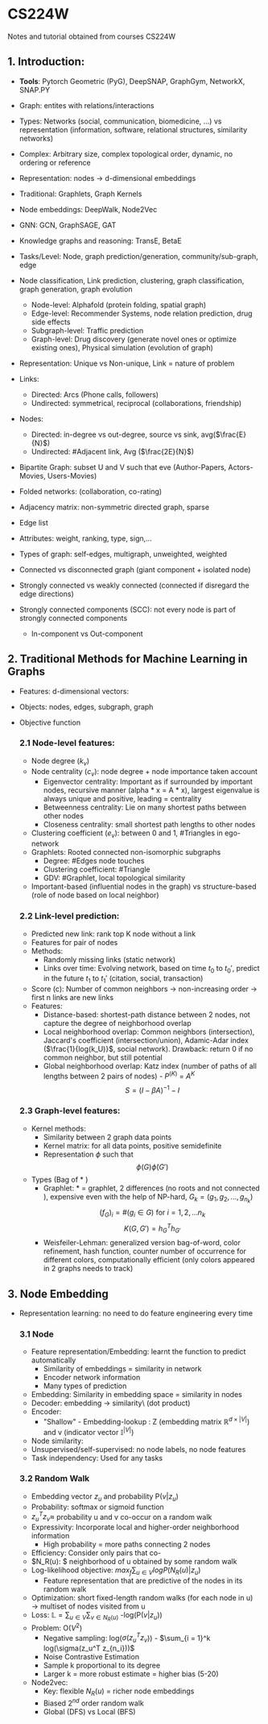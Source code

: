 # CS224W
Notes and tutorial obtained from courses CS224W 

## 1. Introduction:

- **Tools**: Pytorch Geometric (PyG), DeepSNAP, GraphGym, NetworkX, SNAP.PY
- Graph: entites with relations/interactions
- Types: Networks (social, communication, biomedicine, ...) vs representation (information, software, relational structures, similarity networks)
- Complex: Arbitrary size, complex topological order, dynamic, no ordering or reference 
- Representation: nodes $\rightarrow$ d-dimensional embeddings
- Traditional: Graphlets, Graph Kernels
- Node embeddings: DeepWalk, Node2Vec
- GNN: GCN, GraphSAGE, GAT
- Knowledge graphs and reasoning: TransE, BetaE
- Tasks/Level: Node, graph prediction/generation, community/sub-graph, edge

- Node classification, Link prediction, clustering, graph classification, graph generation, graph evolution
    * Node-level: Alphafold (protein folding, spatial graph)
    * Edge-level: Recommender Systems, node relation prediction, drug side effects
    * Subgraph-level: Traffic prediction 
    * Graph-level: Drug discovery (generate novel ones or optimize existing ones), Physical simulation (evolution of graph)

- Representation: Unique vs Non-unique, Link = nature of problem
- Links:
    * Directed: Arcs (Phone calls, followers)
    * Undirected: symmetrical, reciprocal (collaborations, friendship)
- Nodes:
    * Directed: in-degree vs out-degree, source vs sink, avg($\frac{E}{N}$)
    * Undirected: #Adjacent link, Avg ($\frac{2E}{N}$)
- Bipartite Graph: subset U and V such that eve (Author-Papers, Actors-Movies, Users-Movies)
- Folded networks: (collaboration, co-rating)
- Adjacency matrix: non-symmetric directed graph, sparse 
- Edge list
- Attributes: weight, ranking, type, sign,...
- Types of graph: self-edges, multigraph, unweighted, weighted
- Connected vs disconnected graph (giant component + isolated node)
- Strongly connected vs weakly connected (connected if disregard the edge directions)
- Strongly connected components (SCC): not every node is part of strongly connected components 
    * In-component vs Out-component

## 2. Traditional Methods for Machine Learning in Graphs
- Features: d-dimensional vectors:
- Objects: nodes, edges, subgraph, graph
- Objective function

    ### 2.1 Node-level features:
    - Node degree ($k_v$)
    - Node centrality ($c_v$): node degree + node importance taken account
        * Eigenvector centrality: Important as if surrounded by important nodes, recursive manner (alpha * x = A * x), largest eigenvalue is always unique and positive, leading = centrality
        * Betweenness centrality: Lie on many shortest paths between other nodes
        * Closeness centrality: small shortest path lengths to other nodes
    - Clustering coefficient ($e_v$): between 0 and 1, #Triangles in ego-network
    - Graphlets: Rooted connected non-isomorphic subgraphs
        * Degree: #Edges node touches
        * Clustering coefficient: #Triangle
        * GDV: #Graphlet, local topological similarity 
    - Important-based (influential nodes in the graph) vs structure-based (role of node based on local neighbor)

    ### 2.2 Link-level prediction:
    - Predicted new link: rank top K node without a link  
    - Features for pair of nodes
    - Methods:
        - Randomly missing links (static network)
        - Links over time: Evolving network, based on time $t_0$ to $t_0'$, predict in the future $t_1$ to $t_1'$ (citation, social, transaction)
    - Score (c): Number of common neighbors $\rightarrow$ non-increasing order $\rightarrow$ first n links are new links 
    - Features:
        - Distance-based: shortest-path distance between 2 nodes, not capture the degree of neighborhood overlap
        - Local neighborhood overlap: Common neighbors (intersection), Jaccard's coefficient (intersection/union), Adamic-Adar index ($\frac{1}{log(k_U)}$, social network). Drawback: return 0 if no common neighbor, but still potential
        - Global neighborhood overlap: Katz index (number of paths of all lengths between 2 pairs of nodes) - $P^{(K)}$ = $A^K$
        $$S = (I - \beta A)^{-1} - I$$
    

    ### 2.3 Graph-level features:
    - Kernel methods: 
        * Similarity between 2 graph data points
        * Kernel matrix: for all data points, positive semidefinite
        * Representation $\phi$ such that
        $$\phi(G) \dot \phi(G')$$
    - Types (Bag of * )
        * Graphlet: * = graphlet, 2 differences (no roots and not connected ), expensive even with the help of NP-hard, $G_k = (g_1, g_2, ..., g_{n_k})$
        $$(f_G)_i = \#(g_i \in G) \text{ for } i = 1, 2, ... n_k$$
        $$K(G, G') = h_G^T h_{G'}$$
        * Weisfeiler-Lehman: generalized version bag-of-word, color refinement, hash function, counter number of occurrence for different colors, computationally efficient (only colors appeared in 2 graphs needs to track)

## 3. Node Embedding
- Representation learning: no need to do feature engineering every time 
    ### 3.1 Node

    - Feature representation/Embedding: learnt the function to predict automatically
        - Similarity of embeddings = similarity in network
        - Encoder network information
        - Many types of prediction
    - Embedding: Similarity in embedding space = similarity in nodes
    - Decoder: embedding $\rightarrow$ similarity\ (dot product)
    - Encoder:
        - "Shallow" - Embedding-lookup : Z (embedding matrix $\mathbb{R}^{d\times|V|}$) and v (indicator vector $\mathbb{I}^{|V|}$)
    - Node similarity: 
    - Unsupervised/self-supervised: no node labels, no node features
    - Task independency: Used for any tasks

    ### 3.2 Random Walk
    - Embedding vector $z_u$ and probability P($v|z_u$)
    - Probability: softmax or sigmoid function
    - $z_u^T z_v \approx$ probability u and v co-occur on a random walk 
    - Expressivity: Incorporate local and higher-order neighborhood information 
        - High probability = more paths connecting 2 nodes
    - Efficiency: Consider only pairs that co-
    - $N_R(u): $ neighborhood of u obtained by some random walk
    - Log-likelihood objective: $max_f \sum_{u \in V} log P(N_R(u)| z_u)$
        - Feature representation that are predictive of the nodes in its random walk
    - Optimization: short fixed-length random walks (for each node in u) $\rightarrow$ multiset of nodes visited from u 
    - Loss: $\mathbb{L} = \sum_{u \in V} \sum_{v \in N_R(u)}$ -log(P($v|z_u$))
    - Problem: O($V^2$)
        - Negative sampling: log($\sigma(z_u^T z_v$)) - $\sum_{i = 1}^k log(\sigma(z_u^T z_{n_i}))$
        - Noise Contrastive Estimation 
        - Sample k proportional to its degree
        - Larger k = more robust estimate = higher bias (5-20)
    - Node2vec:
        - Key: flexible $N_R(u)$ = richer node embeddings
        - Biased $2^{nd}$ order random walk 
        - Global (DFS) vs Local (BFS)